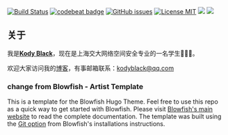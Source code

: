 [![Build Status](https://travis-ci.org/distiny-cool/distiny-cool.github.io.svg?branch=master)](https://travis-ci.org/distiny-cool/distiny-cool.github.io)
[![codebeat badge](https://codebeat.co/badges/5f031df3-f6c1-4ec0-911a-ff6617ca50b9)](https://codebeat.co/projects/github-com-distiny-cool-distiny-cool-github-io-master)
[![GitHub issues](https://img.shields.io/github/issues/distiny-cool/distiny-cool.github.io.svg?style=flat)](https://github.com/distiny-cool/distiny-cool.github.io/issues)
[![License MIT](https://img.shields.io/badge/license-MIT-blue.svg?style=flat)](https://github.com/home-assistant/home-assistant-iOS/blob/master/LICENSE)
[![](https://img.shields.io/github/stars/distiny-cool/distiny-cool.github.io.svg?style=social&label=Star)](https://github.com/distiny-cool/distiny-cool.github.io)
[![](https://img.shields.io/github/forks/distiny-cool/distiny-cool.github.io.svg?style=social&label=Fork)](https://github.com/distiny-cool/distiny-cool.github.io)

## 关于

我是[**Kody Black**](https://github.com/distiny-cool)，现在是上海交大网络空间安全专业的一名学生🤖🤖🤖。

欢迎大家访问我的[博客](https://kody-black.github.io/blog)，有事邮箱联系：kodyblack@qq.com

### change from Blowfish - Artist Template
This is a template for the Blowfish Hugo Theme. Feel free to use this repo as a quick way to get started with Blowfish. Please visit [Blowfish's main website](https://github.com/nunocoracao/blowfish) to read the complete documentation.
The template was built using the [Git option](https://nunocoracao.github.io/blowfish/docs/installation/#install-using-git) from Blowfish's installations instructions.

